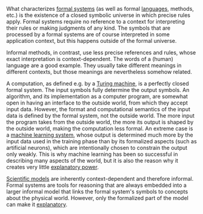 What characterizes [formal systems](Formal%20system.md) (as well as formal [languages](Formal%20language.md), methods, etc.) is the existence of a closed symbolic universe in which precise rules apply. Formal systems require no reference to a context for interpreting their rules or making judgments of any kind. The symbols that are processed by a formal systems are of course interpreted in some application context, but this happens outside of the formal universe.

Informal methods, in contrast, use less precise references and rules, whose exact interpretation is context-dependent. The words of a (human) language are a good example. They usually take different meanings in different contexts, but those meanings are nevertheless somehow related.

A computation, as defined e.g. by a [Turing machine](Turing%20machine.md), is a perfectly closed formal system. The input symbols fully determine the output symbols. An algorithm, and its implementation as a computer program, are somewhat open in having an interface to the outside world, from which they accept input data. However, the format and computational semantics of the input data is defined by the formal system, not the outside world. The more input the program takes from the outside world, the more its output is shaped by the outside world, making the computation less formal. An extreme case is a [machine learning system](Machine%20learning.md), whose output is determined much more by the input data used in the training phase than by its formalized aspects (such as artificial neurons), which are intentionally chosen to constrain the output only weakly. This is why machine learning has been so successful in describing many aspects of the world, but it is also the reason why it creates very little [explanatory power](Explanatory%20model.md).

[Scientific models](Scientific%20model.md) are inherently context-dependent and therefore informal. Formal systems are tools for reasoning that are always embedded into a larger informal model that links the formal system's symbols to concepts about the physical world. However, only the formalized part of the model can make it [explanatory](Explanatory%20model.md).
